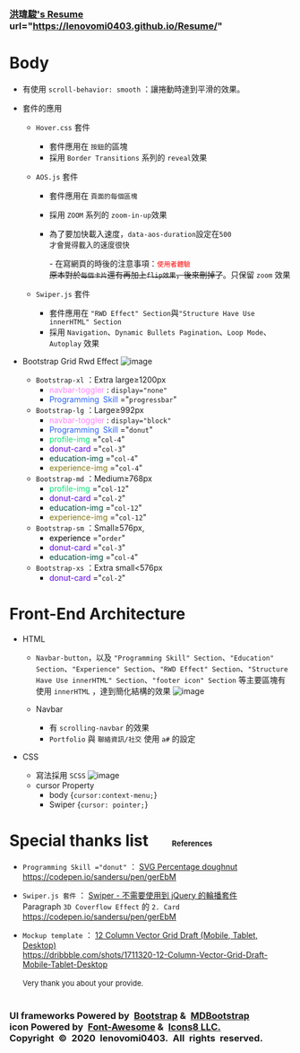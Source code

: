 ### [洪瑋駿's Resume](https://lenovomi0403.github.io/Resume/) url="https://lenovomi0403.github.io/Resume/"
# Body
* 有使用 `scroll-behavior: smooth` ：讓捲動時達到平滑的效果。
* 套件的應用
    * `Hover.css` 套件
        * 套件應用在 `按鈕`的區塊
        * 採用 ```Border Transitions``` 系列的  ```reveal```效果

    * `AOS.js` 套件
        * 套件應用在 `頁面的每個區塊`
        * 採用 ```ZOOM``` 系列的 ```zoom-in-up```效果
        * 為了要加快載入速度，`data-aos-duration`設定在`500` <br>
<font size=2>才會覺得載入的速度很快</font>

            \- 在寫網頁的時後的注意事項：<font color=red>`使用者體驗`</font><br>
~~原本對於`每個卡片`還有再加上`flip效果`，後來刪掉了~~。只保留 `zoom` 效果

    * `Swiper.js` 套件
        * 套件應用在 `"RWD Effect" Section`與`"Structure Have Use innerHTML" Section`
        * 採用 `Navigation`、`Dynamic Bullets Pagination`、`Loop Mode`、`Autoplay` 效果

* Bootstrap Grid Rwd Effect
![image](https://lenovomi0403.github.io/Resume/01-img/04-README.md/03-Resume%20Website%20RWD%20Effect%20mockup.png)

    * `Bootstrap-xl` ：Extra large≥1200px
        * <font color=#FF83FA>navbar-toggler</font> : `display="none"`</li><li><font color=#2962ff>Programming Skill</font> ="`progressbar`"
    * `Bootstrap-lg` ：Large≥992px
        * <font color=#FF83FA>navbar-toggler</font> : `display="block"`</li><li><font color=#2962ff>Programming Skill</font> ="`donut`"</li><li><font color=#00e676>profile-img</font> ="`col-4`"</li><li><font color=#6200ea>donut-card</font> ="`col-3`"</li><li><font color=#004d40 >education-img</font> ="`col-4`"</li><li><font color=#827717>experience-img</font> ="`col-4`"</li>
    * `Bootstrap-md` ：Medium≥768px
        * <font color=#00e676>profile-img</font> ="`col-12`"</li><li><font color=#6200ea>donut-card</font> ="`col-2`"</li><li><font color=#004d40 >education-img</font> ="`col-12`"</li><li><font color=#827717>experience-img</font> ="`col-12`"</li>
    * `Bootstrap-sm` ：Small≥576px,
        * <font color=#>experience</font> ="`order`"</li><li><font color=#6200ea>donut-card</font> ="`col-3`"</li><li><font color=#004d40 >education-img</font> ="`col-4`"</li>
    * `Bootstrap-xs` ：Extra small<576px
        * <font color=#6200ea>donut-card</font> ="`col-2`"</li>
# Front-End Architecture
* HTML
    * `Navbar-button`，以及 `"Programming Skill" Section`、`"Education" Section`、`"Experience" Section`、`"RWD Effect" Section`、`"Structure Have Use innerHTML" Section`、`"footer icon" Section` 等主要區塊有使用 `innerHTML` ，達到簡化結構的效果
![image](https://lenovomi0403.github.io/Resume/01-img/04-README.md/01-innerHTML.jpg)

    * Navbar
        * 有 `scrolling-navbar` 的效果
        * `Portfolio` 與 `聯絡資訊/社交` 使用 `a#` 的設定

* CSS
    * 寫法採用 `SCSS`
![image](https://lenovomi0403.github.io/Resume/01-img/04-README.md/02-scss.jpg)
    * cursor Property
        * body {`cursor:context-menu;`}
        * Swiper {`cursor: pointer;`}

# Special thanks list&ensp;&ensp;&ensp;<font size=2>References</font>

* `Programming Skill ="donut"` ： [SVG Percentage doughnut](https://codepen.io/sandersu/pen/gerEbM)<br>
https://codepen.io/sandersu/pen/gerEbM

* `Swiper.js 套件` ： [Swiper - 不需要使用到 jQuery 的輪播套件](https://codepen.io/sandersu/pen/gerEbM)<br>
Paragraph `3D Coverflow Effect` 的 `2. Card`<br>
https://codepen.io/sandersu/pen/gerEbM

* `Mockup template` ： [12 Column Vector Grid Draft (Mobile, Tablet, Desktop)](https://dribbble.com/shots/1711320-12-Column-Vector-Grid-Draft-Mobile-Tablet-Desktop)<br>
https://dribbble.com/shots/1711320-12-Column-Vector-Grid-Draft-Mobile-Tablet-Desktop<br><br>
<font size=2>Very thank you about your provide.</font><br><br>

### UI frameworks Powered by [Bootstrap](https://getbootstrap.com/) & [MDBootstrap](https://mdbootstrap.com/) <br>icon Powered by [Font-Awesome](https://fontawesome.com/icons) & [Icons8 LLC.](https://icons8.com/icons) <br>Copyright © 2020 lenovomi0403. All rights reserved.
